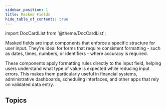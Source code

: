 ```yaml
---
sidebar_position: 1
title: Masked Fields
hide_table_of_contents: true
---
```


<Head>
  <style>{`
  .container {
    max-width: 65em !important;
  }
  `}</style>
</Head>

<!-- vale off -->
import DocCardList from '@theme/DocCardList';

<!-- vale on -->

Masked fields are input components that enforce a specific structure for user input. They're ideal for forms that require consistent formatting - such as dates, times, numbers, or identifiers - where accuracy is required.

These components apply formatting rules directly to the input field, helping users understand what type of value is expected while reducing input errors. This makes them particularly useful in financial systems, administrative dashboards, scheduling interfaces, and other apps that rely on validated data entry.


## Topics

<DocCardList className="topics-section" />